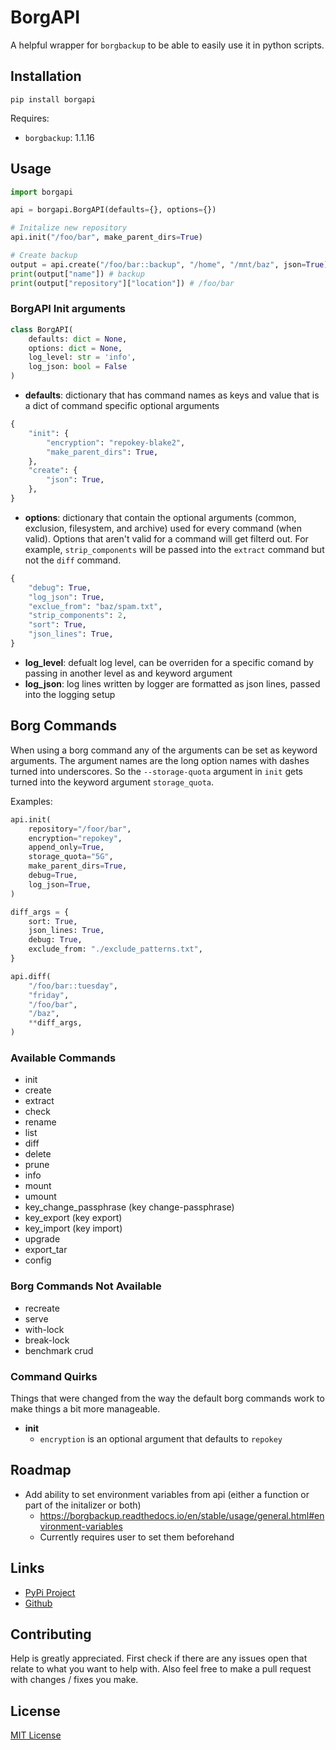 # BorgAPI

A helpful wrapper for `borgbackup` to be able to easily use it in python scripts.

## Installation
```
pip install borgapi
```

Requires:
* `borgbackup`: 1.1.16

## Usage
```python
import borgapi

api = borgapi.BorgAPI(defaults={}, options={})

# Initalize new repository
api.init("/foo/bar", make_parent_dirs=True)

# Create backup 
output = api.create("/foo/bar::backup", "/home", "/mnt/baz", json=True)
print(output["name"]) # backup
print(output["repository"]["location"]) # /foo/bar
```

### BorgAPI Init arguments
```python
class BorgAPI(
    defaults: dict = None,
    options: dict = None,
    log_level: str = 'info',
    log_json: bool = False
)
```
* __defaults__: dictionary that has command names as keys and value that is a dict of command specific optional arguments
```python
{
    "init": {
        "encryption": "repokey-blake2",
        "make_parent_dirs": True,
    },
    "create": {
        "json": True,
    },
}
```
* __options__: dictionary that contain the optional arguments (common, exclusion, filesystem, and archive) used for every command (when valid). Options that aren't valid for a command will get filterd out. For example, `strip_components` will be passed into the `extract` command but not the `diff` command.
```python
{
    "debug": True,
    "log_json": True,
    "exclue_from": "baz/spam.txt",
    "strip_components": 2,
    "sort": True,
    "json_lines": True,
}
```
* __log_level__: defualt log level, can be overriden for a specific comand by passing in another level as and keyword argument
* __log_json__: log lines written by logger are formatted as json lines, passed into the logging setup

## Borg Commands
When using a borg command any of the arguments can be set as keyword arguments.
The argument names are the long option names with dashes turned into underscores.
So the `--storage-quota` argument in `init` gets turned into the keyword argument `storage_quota`.

Examples:
```python
api.init(
    repository="/foor/bar",
    encryption="repokey",
    append_only=True,
    storage_quota="5G",
    make_parent_dirs=True,
    debug=True,
    log_json=True,
)

diff_args = {
    sort: True,
    json_lines: True,
    debug: True,
    exclude_from: "./exclude_patterns.txt",
}

api.diff(
    "/foo/bar::tuesday",
    "friday",
    "/foo/bar",
    "/baz",
    **diff_args,
)
```

### Available Commands
* init
* create
* extract
* check
* rename
* list
* diff
* delete
* prune
* info
* mount
* umount
* key_change_passphrase (key change-passphrase)
* key_export (key export)
* key_import (key import)
* upgrade
* export_tar
* config

### Borg Commands Not Available
* recreate
* serve
* with-lock
* break-lock
* benchmark crud

### Command Quirks
Things that were changed from the way the default borg commands work to make things a bit more manageable.

* __init__
  * `encryption` is an optional argument that defaults to `repokey`

## Roadmap
* Add ability to set environment variables from api (either a function or part of the initalizer or both)
  * https://borgbackup.readthedocs.io/en/stable/usage/general.html#environment-variables
  * Currently requires user to set them beforehand

## Links
* [PyPi Project](https://pypi.org/project/borgapi)
* [Github](https://github.com/spslater/borgapi)

## Contributing
Help is greatly appreciated. First check if there are any issues open that relate to what you want to help with. 
Also feel free to make a pull request with changes / fixes you make.

## License
[MIT License](https://opensource.org/licenses/MIT)
